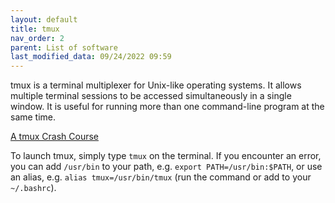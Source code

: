 ```yaml
---
layout: default
title: tmux
nav_order: 2
parent: List of software
last_modified_data: 09/24/2022 09:59
---
```


tmux is a terminal multiplexer for Unix-like operating systems. It
allows multiple terminal sessions to be accessed simultaneously in a
single window. It is useful for running more than one command-line
program at the same time.

[A tmux Crash Course](https://thoughtbot.com/blog/a-tmux-crash-course)

To launch tmux, simply type `tmux` on the terminal.
If you encounter an error, you can add `/usr/bin` to your path, e.g. `export PATH=/usr/bin:$PATH`, or use an alias, e.g. `alias tmux=/usr/bin/tmux` (run the command or add to your `~/.bashrc`).


